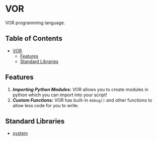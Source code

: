 # VOR
VOR programming language.

## Table of Contents
- [VOR](#vor)
  - [Features](#features)
  - [Standard Libraries](#standard-libraries)

## Features

1. ***Importing Python Modules:*** VOR allows you to create modules in python which you can import into your script!
2. ***Custom Functions:*** VOR has built-in `debug()` and other functions to allow less code for you to write.

## Standard Libraries

- [system](https://github.com/Vor-Lang/system-lib)